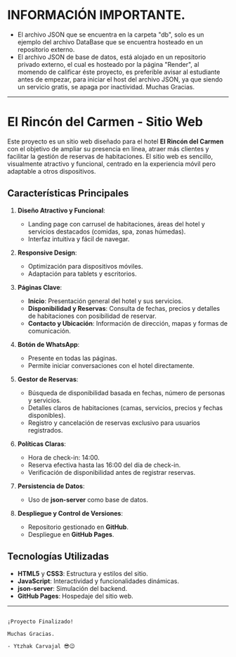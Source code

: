 # INFORMACIÓN IMPORTANTE.
- El archivo JSON que se encuentra en la carpeta "db", solo es un ejemplo del archivo DataBase que se encuentra hosteado en un repositorio externo.
- El archivo JSON de base de datos, está alojado en un repositorio privado externo, el cual es hosteado por la página "Render", al momendo de calificar éste proyecto, es preferible avisar al estudiante antes de empezar, para iniciar el host del archivo JSON, ya que siendo un servicio gratis, se apaga por inactividad. Muchas Gracias.

---

# El Rincón del Carmen - Sitio Web

Este proyecto es un sitio web diseñado para el hotel **El Rincón del Carmen** con el objetivo de ampliar su presencia en línea, atraer más clientes y facilitar la gestión de reservas de habitaciones. El sitio web es sencillo, visualmente atractivo y funcional, centrado en la experiencia móvil pero adaptable a otros dispositivos.

## Características Principales

1. **Diseño Atractivo y Funcional**: 
   - Landing page con carrusel de habitaciones, áreas del hotel y servicios destacados (comidas, spa, zonas húmedas).
   - Interfaz intuitiva y fácil de navegar.

2. **Responsive Design**:
   - Optimización para dispositivos móviles.
   - Adaptación para tablets y escritorios.

3. **Páginas Clave**:
   - **Inicio**: Presentación general del hotel y sus servicios.
   - **Disponibilidad y Reservas**: Consulta de fechas, precios y detalles de habitaciones con posibilidad de reservar.
   - **Contacto y Ubicación**: Información de dirección, mapas y formas de comunicación.

4. **Botón de WhatsApp**:
   - Presente en todas las páginas.
   - Permite iniciar conversaciones con el hotel directamente.

5. **Gestor de Reservas**:
   - Búsqueda de disponibilidad basada en fechas, número de personas y servicios.
   - Detalles claros de habitaciones (camas, servicios, precios y fechas disponibles).
   - Registro y cancelación de reservas exclusivo para usuarios registrados.

6. **Políticas Claras**:
   - Hora de check-in: 14:00.
   - Reserva efectiva hasta las 16:00 del día de check-in.
   - Verificación de disponibilidad antes de registrar reservas.

7. **Persistencia de Datos**:
   - Uso de **json-server** como base de datos.

8. **Despliegue y Control de Versiones**:
   - Repositorio gestionado en **GitHub**.
   - Despliegue en **GitHub Pages**.

## Tecnologías Utilizadas

- **HTML5** y **CSS3**: Estructura y estilos del sitio.
- **JavaScript**: Interactividad y funcionalidades dinámicas.
- **json-server**: Simulación del backend.
- **GitHub Pages**: Hospedaje del sitio web.


---

```

¡Proyecto Finalizado!

Muchas Gracias.

- Ytzhak Carvajal 😎😉

```